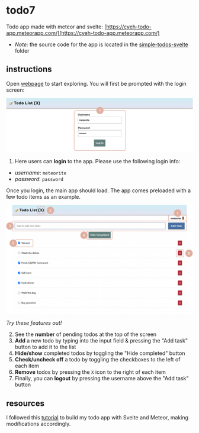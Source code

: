# todo7
Todo app made with meteor and svelte: [https://cyeh-todo-app.meteorapp.com/](https://cyeh-todo-app.meteorapp.com/)

- *Note:* the source code for the app is located in the [simple-todos-svelte](simple-todos-svelte) folder

## instructions
Open [webpage](https://cyeh-todo-app.meteorapp.com/) to start exploring. You will first be prompted with the login screen:

![Login Screen](img/login.png)
1. Here users can **login** to the app. Please use the following login info:
- *username*: ```meteorite```
- *password*: ```password```

Once you login, the main app should load. The app comes preloaded with a few todo items as an example.

![Main Screen](img/main.png)

*Try these features out!*

2. See the **number** of pending todos at the top of the screen
3. **Add** a new todo by typing into the input field & pressing the "Add task" button to add it to the list
4. **Hide/show** completed todos by toggling the "Hide completed" button
5. **Check/uncheck off** a todo by toggling the checkboxes to the left of each item
6. **Remove** todos by pressing the ```X``` icon to the right of each item
7. Finally, you can **logout** by pressing the username above the "Add task" button

## resources
I followed this [tutorial](https://svelte-tutorial.meteor.com/simple-todos/) to build my todo app with Svelte and Meteor, making modifications accordingly.
